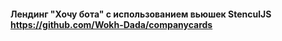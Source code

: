 #### Лендинг "Хочу бота" с использованием вьюшек StenculJS https://github.com/Wokh-Dada/companycards
